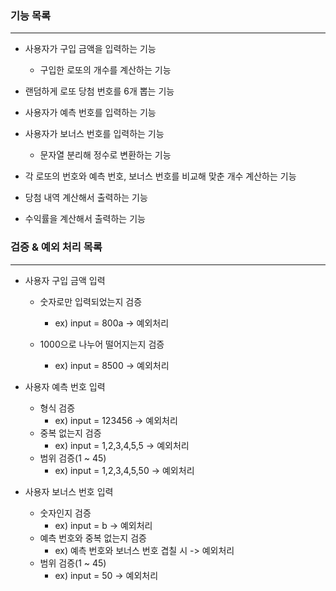 ### 기능 목록

---

* 사용자가 구입 금액을 입력하는 기능
    * 구입한 로또의 개수를 계산하는 기능
    
* 랜덤하게 로또 당첨 번호를 6개 뽑는 기능
* 사용자가 예측 번호를 입력하는 기능
* 사용자가 보너스 번호를 입력하는 기능
    * 문자열 분리해 정수로 변환하는 기능
    
* 각 로또의 번호와 예측 번호, 보너스 번호를 비교해 맞춘 개수 계산하는 기능
* 당첨 내역 계산해서 출력하는 기능
* 수익률을 계산해서 출력하는 기능

### 검증 & 예외 처리 목록

---

* 사용자 구입 금액 입력
    * 숫자로만 입력되었는지 검증
      * ex) input = 800a -> 예외처리
      
    * 1000으로 나누어 떨어지는지 검증
      * ex) input = 8500 -> 예외처리
    
* 사용자 예측 번호 입력
    * 형식 검증 
      * ex) input = 123456 -> 예외처리
    * 중복 없는지 검증
      * ex) input = 1,2,3,4,5,5 -> 예외처리
    * 범위 검증(1 ~ 45)
      * ex) input = 1,2,3,4,5,50 -> 예외처리
    
* 사용자 보너스 번호 입력
    * 숫자인지 검증
      * ex) input = b -> 예외처리
    * 예측 번호와 중복 없는지 검증
      * ex) 예측 번호와 보너스 번호 겹칠 시 -> 예외처리
    * 범위 검증(1 ~ 45)
      * ex) input = 50 -> 예외처리
    
